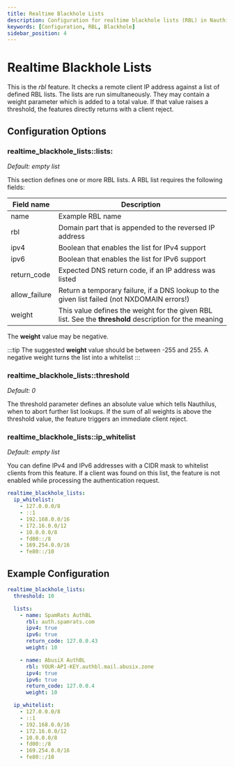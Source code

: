 ```yaml
---
title: Realtime Blackhole Lists
description: Configuration for realtime blackhole lists (RBL) in Nauthilus
keywords: [Configuration, RBL, Blackhole]
sidebar_position: 4
---
```


# Realtime Blackhole Lists

This is the *rbl* feature. It checks a remote client IP address against a list of defined RBL lists. The lists are run
simultaneously. They may contain a weight parameter which is added to a total value. If that value raises a threshold,
the features directly returns with a client reject.

## Configuration Options

### realtime_blackhole_lists::lists:
_Default: empty list_

This section defines one or more RBL lists. A RBL list requires the following fields:

| Field name     | Description                                                                                             |
|----------------|---------------------------------------------------------------------------------------------------------|
| name           | Example RBL name                                                                                        |
| rbl            | Domain part that is appended to the reversed IP address                                                 |
| ipv4           | Boolean that enables the list for IPv4 support                                                          |
| ipv6           | Boolean that enables the list for IPv6 support                                                          |
| return_code    | Expected DNS return code, if an IP address was listed                                                   |
| allow_failure  | Return a temporary failure, if a DNS lookup to the given list failed (not NXDOMAIN errors!)             |
| weight         | This value defines the weight for the given RBL list. See the **threshold** description for the meaning |

The **weight** value may be negative.

:::tip
The suggested **weight** value should be between -255 and 255. A negative weight turns the list into a whitelist
:::

### realtime_blackhole_lists::threshold
_Default: 0_

The threshold parameter defines an absolute value which tells Nauthilus, when to abort further list lookups. If the sum
of all weights is above the threshold value, the feature triggers an immediate client reject.

### realtime_blackhole_lists::ip_whitelist
_Default: empty list_

You can define IPv4 and IPv6 addresses with a CIDR mask to whitelist clients from this feature. If a client was found
on this list, the feature is not enabled while processing the authentication request.

```yaml
realtime_blackhole_lists:
  ip_whitelist:
    - 127.0.0.0/8
    - ::1
    - 192.168.0.0/16
    - 172.16.0.0/12
    - 10.0.0.0/8
    - fd00::/8
    - 169.254.0.0/16
    - fe80::/10
```

## Example Configuration

```yaml
realtime_blackhole_lists:
  threshold: 10

  lists:
    - name: SpamRats AuthBL
      rbl: auth.spamrats.com
      ipv4: true
      ipv6: true
      return_code: 127.0.0.43
      weight: 10

    - name: AbusiX AuthBL
      rbl: YOUR-API-KEY.authbl.mail.abusix.zone
      ipv4: true
      ipv6: true
      return_code: 127.0.0.4
      weight: 10

  ip_whitelist:
    - 127.0.0.0/8
    - ::1
    - 192.168.0.0/16
    - 172.16.0.0/12
    - 10.0.0.0/8
    - fd00::/8
    - 169.254.0.0/16
    - fe80::/10
```